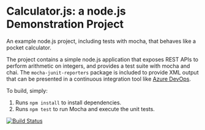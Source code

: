 Calculator.js: a node.js Demonstration Project
==============================================
An example node.js project, including tests with mocha, that behaves like
a pocket calculator.

The project contains a simple node.js application that exposes REST APIs
to perform arithmetic on integers, and provides a test suite with mocha
and chai.  The `mocha-junit-reporters` package is included to provide XML
output that can be presented in a continuous integration tool like
[Azure DevOps](https://azure.com/devops).

To build, simply:

1. Runs `npm install` to install dependencies.
2. Runs `npm test` to run Mocha and execute the unit tests.

[![Build Status](https://dev.azure.com/CodingPracticeOrg/AZ-400Curso/_apis/build/status/emersonAlvesFernandes.calculator?branchName=master)](https://dev.azure.com/CodingPracticeOrg/AZ-400Curso/_build/latest?definitionId=8&branchName=master)
